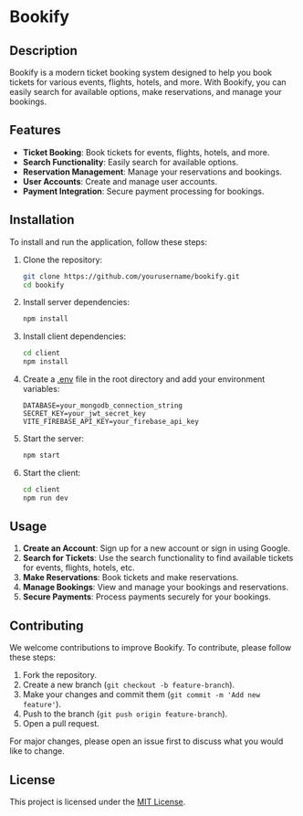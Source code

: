 # Bookify

## Description
Bookify is a modern ticket booking system designed to help you book tickets for various events, flights, hotels, and more. With Bookify, you can easily search for available options, make reservations, and manage your bookings.

## Features
- **Ticket Booking**: Book tickets for events, flights, hotels, and more.
- **Search Functionality**: Easily search for available options.
- **Reservation Management**: Manage your reservations and bookings.
- **User Accounts**: Create and manage user accounts.
- **Payment Integration**: Secure payment processing for bookings.

## Installation
To install and run the application, follow these steps:

1. Clone the repository:
    ```bash
    git clone https://github.com/yourusername/bookify.git
    cd bookify
    ```

2. Install server dependencies:
    ```bash
    npm install
    ```

3. Install client dependencies:
    ```bash
    cd client
    npm install
    ```

4. Create a [.env](http://_vscodecontentref_/0) file in the root directory and add your environment variables:
    ```env
    DATABASE=your_mongodb_connection_string
    SECRET_KEY=your_jwt_secret_key
    VITE_FIREBASE_API_KEY=your_firebase_api_key
    ```

5. Start the server:
    ```bash
    npm start
    ```

6. Start the client:
    ```bash
    cd client
    npm run dev
    ```

## Usage
1. **Create an Account**: Sign up for a new account or sign in using Google.
2. **Search for Tickets**: Use the search functionality to find available tickets for events, flights, hotels, etc.
3. **Make Reservations**: Book tickets and make reservations.
4. **Manage Bookings**: View and manage your bookings and reservations.
5. **Secure Payments**: Process payments securely for your bookings.

## Contributing
We welcome contributions to improve Bookify. To contribute, please follow these steps:

1. Fork the repository.
2. Create a new branch (`git checkout -b feature-branch`).
3. Make your changes and commit them (`git commit -m 'Add new feature'`).
4. Push to the branch (`git push origin feature-branch`).
5. Open a pull request.

For major changes, please open an issue first to discuss what you would like to change.

## License
This project is licensed under the [MIT License](https://choosealicense.com/licenses/mit/).